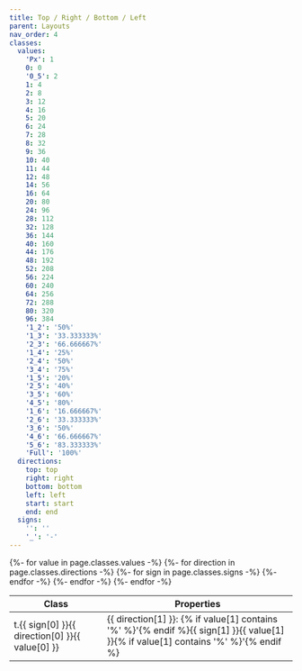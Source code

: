 ```yaml
---
title: Top / Right / Bottom / Left
parent: Layouts
nav_order: 4
classes:
  values:
    'Px': 1
    0: 0
    '0_5': 2
    1: 4
    2: 8
    3: 12
    4: 16
    5: 20
    6: 24
    7: 28
    8: 32
    9: 36
    10: 40
    11: 44
    12: 48
    14: 56
    16: 64
    20: 80
    24: 96
    28: 112
    32: 128
    36: 144
    40: 160
    44: 176
    48: 192
    52: 208
    56: 224
    60: 240
    64: 256
    72: 288
    80: 320
    96: 384
    '1_2': '50%'
    '1_3': '33.333333%'
    '2_3': '66.666667%'
    '1_4': '25%'
    '2_4': '50%'
    '3_4': '75%'
    '1_5': '20%'
    '2_5': '40%'
    '3_5': '60%'
    '4_5': '80%'
    '1_6': '16.666667%'
    '2_6': '33.333333%'
    '3_6': '50%'
    '4_6': '66.666667%'
    '5_6': '83.333333%'
    'Full': '100%'
  directions:
    top: top
    right: right
    bottom: bottom
    left: left
    start: start
    end: end
  signs:
    '': ''
    '_': '-'
---
```


<table>
  <thead>
    <tr>
      <th>Class</th>
      <th>Properties</th>
    </tr>
  </thead>
  <tbody>
    {%- for value in page.classes.values -%}
      {%- for direction in page.classes.directions -%}
        {%- for sign in page.classes.signs -%}
          <tr>
            <td>t.{{ sign[0] }}{{ direction[0] }}{{ value[0] }}</td>
            <td>{{ direction[1] }}: {% if value[1] contains '%' %}'{% endif %}{{ sign[1] }}{{ value[1] }}{% if value[1] contains '%' %}'{% endif %}</td>
          </tr>
        {%- endfor -%}
      {%- endfor -%}
    {%- endfor -%}
  </tbody>
</table>
